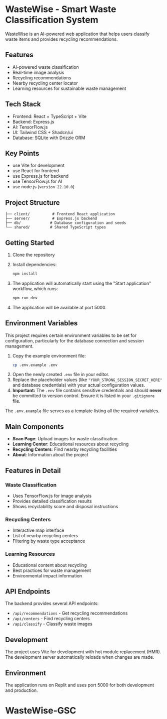 
# WasteWise - Smart Waste Classification System

WasteWise is an AI-powered web application that helps users classify waste items and provides recycling recommendations.

## Features

- AI-powered waste classification
- Real-time image analysis
- Recycling recommendations
- Nearby recycling center locator
- Learning resources for sustainable waste management

## Tech Stack

- Frontend: React + TypeScript + Vite
- Backend: Express.js
- AI: TensorFlow.js
- UI: Tailwind CSS + Shadcn/ui
- Database: SQLite with Drizzle ORM

## Key Points
- use Vite for development
- use React for frontend
- use Express.js for backend
- use TensorFlow.js for AI
- use node.js (`version 22.10.0`)

## Project Structure

```
├── client/          # Frontend React application
├── server/          # Express.js backend
├── db/             # Database configuration and seeds
└── shared/         # Shared TypeScript types
```

## Getting Started

1. Clone the repository
2. Install dependencies:
   ```bash
   npm install
   ```

3. The application will automatically start using the "Start application" workflow, which runs:
   ```bash
   npm run dev
   ```

4. The application will be available at port 5000.

## Environment Variables

This project requires certain environment variables to be set for configuration, particularly for the database connection and session management.

1.  Copy the example environment file:
    ```bash
    cp .env.example .env
    ```
2.  Open the newly created `.env` file in your editor.
3.  Replace the placeholder values (like `"YOUR_STRONG_SESSION_SECRET_HERE"` and database credentials) with your actual configuration values.
4.  **Important:** The `.env` file contains sensitive credentials and should **never** be committed to version control. Ensure it is listed in your `.gitignore` file.

The `.env.example` file serves as a template listing all the required variables.

## Main Components

- **Scan Page**: Upload images for waste classification
- **Learning Center**: Educational resources about recycling
- **Recycling Centers**: Find nearby recycling facilities
- **About**: Information about the project

## Features in Detail

### Waste Classification
- Uses TensorFlow.js for image analysis
- Provides detailed classification results
- Shows recyclability score and disposal instructions

### Recycling Centers
- Interactive map interface
- List of nearby recycling centers
- Filtering by waste type acceptance

### Learning Resources
- Educational content about recycling
- Best practices for waste management
- Environmental impact information

## API Endpoints

The backend provides several API endpoints:

- `/api/recommendations` - Get recycling recommendations
- `/api/centers` - Find recycling centers
- `/api/classify` - Classify waste images

## Development

The project uses Vite for development with hot module replacement (HMR). The development server automatically reloads when changes are made.

## Environment


The application runs on Replit and uses port 5000 for both development and production.
# WasteWise-GSC
